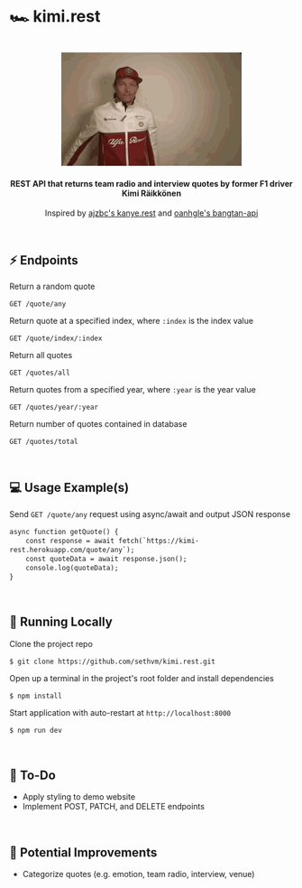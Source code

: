 # 🏎️ kimi.rest

<br />
<div align=center>
    <img src='./src/kimi.gif' width=320 height=201 />
</div>

<h4 align=center>
    REST API that returns team radio and interview quotes by former F1 driver Kimi Räikkönen
</h4>

<p align=center>
	Inspired by <a href=https://github.com/ajzbc/kanye.rest>ajzbc's kanye.rest</a> and <a href=https://github.com/oanhgle/bangtan-api>oanhgle's bangtan-api</a>
</p>
<br />

## :zap: Endpoints
Return a random quote
```
GET /quote/any
```
Return quote at a specified index, where `:index` is the index value
```
GET /quote/index/:index
```
Return all quotes
```
GET /quotes/all
```
Return quotes from a specified year, where `:year` is the year value
```
GET /quotes/year/:year
```
Return number of quotes contained in database
```
GET /quotes/total
```
<br />

## :computer: Usage Example(s)
Send `GET /quote/any` request using async/await and output JSON response
```
async function getQuote() {
	const response = await fetch(`https://kimi-rest.herokuapp.com/quote/any`);
	const quoteData = await response.json();
	console.log(quoteData);
}
```
<br />

## :floppy_disk: Running Locally
Clone the project repo
```
$ git clone https://github.com/sethvm/kimi.rest.git
```
Open up a terminal in the project's root folder and install dependencies
```
$ npm install
```
Start application with auto-restart at `http://localhost:8000`
```
$ npm run dev
```
<br />

## :memo: To-Do
 - Apply styling to demo website
 - Implement POST, PATCH, and DELETE endpoints
<br />

## :star2: Potential Improvements
 - Categorize quotes (e.g. emotion, team radio, interview, venue)
<br />
